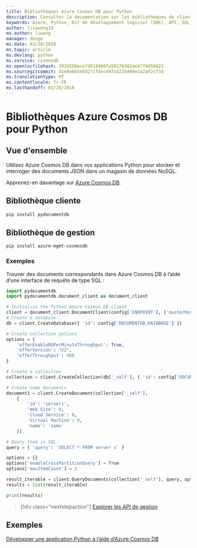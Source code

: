 ```yaml
---
title: Bibliothèques Azure Cosmos DB pour Python
description: Consulter la documentation sur les bibliothèques de client Python pour Azure Cosmos DB
keywords: Azure, Python, Kit de développement logiciel (SDK), API, SQL, base de données, Postgres, Cosmos DB, NoSQL
author: lisawong19
ms.author: liwong
manager: douge
ms.date: 03/20/2018
ms.topic: article
ms.devlang: python
ms.service: cosmosdb
ms.openlocfilehash: 391b556ece7d818406fa501763814eb7f0d50d22
ms.sourcegitcommit: 41e6e6b5469271f4ec497a322b460e2a2af2c73d
ms.translationtype: HT
ms.contentlocale: fr-FR
ms.lasthandoff: 03/28/2018
---
```

# <a name="azure-cosmos-db-libraries-for-python"></a>Bibliothèques Azure Cosmos DB pour Python

## <a name="overview"></a>Vue d'ensemble

Utilisez Azure Cosmos DB dans vos applications Python pour stocker et interroger des documents JSON dans un magasin de données NoSQL.

Apprenez-en davantage sur [Azure Cosmos DB](https://docs.microsoft.com/azure/cosmos-db/introduction).

## <a name="client-library"></a>Bibliothèque cliente
 ```bash
pip install pydocumentdb
 ```

## <a name="management-library"></a>Bibliothèque de gestion
```bash
pip install azure-mgmt-cosmosdb
```

### <a name="example"></a>Exemples

Trouver des documents correspondants dans Azure Cosmos DB à l’aide d’une interface de requête de type SQL :

```python
import pydocumentdb
import pydocumentdb.document_client as document_client

# Initialize the Python Azure Cosmos DB client
client = document_client.DocumentClient(config['ENDPOINT'], {'masterKey': config['MASTERKEY']})
# Create a database
db = client.CreateDatabase({ 'id': config['DOCUMENTDB_DATABASE'] })

# Create collection options
options = {
    'offerEnableRUPerMinuteThroughput': True,
    'offerVersion': "V2",
    'offerThroughput': 400
}

# Create a collection
collection = client.CreateCollection(db['_self'], { 'id': config['DOCUMENTDB_COLLECTION'] }, options)

# Create some documents
document1 = client.CreateDocument(collection['_self'],
    { 
        'id': 'server1',
        'Web Site': 0,
        'Cloud Service': 0,
        'Virtual Machine': 0,
        'name': 'some' 
    })

# Query them in SQL
query = { 'query': 'SELECT * FROM server s' }    

options = {} 
options['enableCrossPartitionQuery'] = True
options['maxItemCount'] = 2

result_iterable = client.QueryDocuments(collection['_self'], query, options)
results = list(result_iterable)

print(results)
```
> [!div class="nextstepaction"]
> [Explorer les API de gestion](/python/api/overview/azure/cosmosdb/management)

## <a name="samples"></a>Exemples

[Développer une application Python à l’aide d’Azure Cosmos DB](https://azure.microsoft.com/resources/samples/azure-cosmos-db-documentdb-python-getting-started/)


